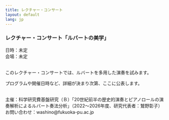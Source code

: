 ```yaml
---
title: レクチャー・コンサート
layout: default
lang: jp
---
```



###  **レクチャー・コンサート「ルバートの美学」**<br>


日時：未定<br>
会場：未定<br>
      <br>



このレクチャー・コンサートでは、ルバートを多用した演奏を試みます。

プログラムや開催日時など、詳細が決まり次第、ここに公表します。









<br>
主催：科学研究費基盤研究（Ｂ）「20世紀前半の歴史的演奏とピアノロールの演奏解析によるルバート奏法分析」（2022～2026年度、研究代表者：鷲野彰子）
お問い合わせ：washino@fukuoka-pu.ac.jp<br>
<br>
<br>





